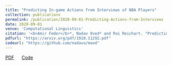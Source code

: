 ```yaml
---
title: "Predicting In-game Actions from Interviews of NBA Players"
collection: publications
permalink: /publication/2020-09-01-Predicting-Actions-from-Interviews
date: 2020-09-01
venue: 'Computational Linguistics'
citation: '<b>Amir Feder</b>*, Nadav Oved* and Roi Reichart. "Predicting In-game Actions from Interviews of NBA Players." <i>Computational Linguistics</i> (Vol. 46, No. 3). 2020.'
pdfurl: "https://arxiv.org/pdf/1910.11292.pdf"
codeurl: "https://github.com/nadavo/mood"
---  
```

<a href='https://arxiv.org/pdf/1910.11292.pdf'>PDF</a>
&nbsp;&nbsp;&nbsp;&nbsp;
<a href='https://github.com/nadavo/mood'>Code</a>
&nbsp;&nbsp;&nbsp;&nbsp;

